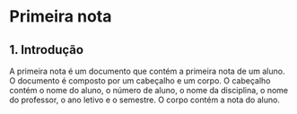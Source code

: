 # Primeira nota

## 1. Introdução

A primeira nota é um documento que contém a primeira nota de um aluno. O documento é composto por um cabeçalho e um corpo. O cabeçalho contém o nome do aluno, o número de aluno, o nome da disciplina, o nome do professor, o ano letivo e o semestre. O corpo contém a nota do aluno.